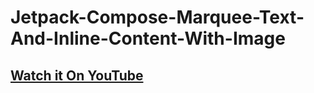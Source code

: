 # Jetpack-Compose-Marquee-Text-And-Inline-Content-With-Image

## [Watch it On YouTube](https://youtu.be/qo44WdhI-tg)
